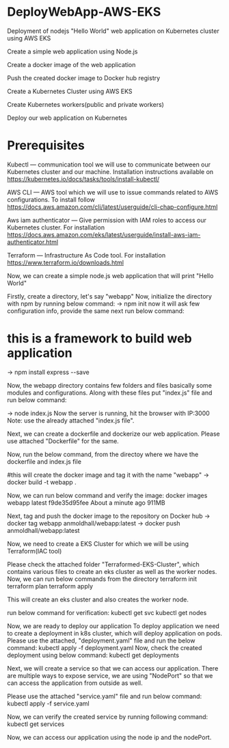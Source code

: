 # DeployWebApp-AWS-EKS
Deployment of nodejs "Hello World" web application on Kubernetes cluster using AWS EKS

Create a simple web application using Node.js

Create a docker image of the web application

Push the created docker image to Docker hub registry

Create a Kubernetes Cluster using AWS EKS

Create Kubernetes workers(public and private workers)

Deploy our web application on Kubernetes

# Prerequisites
Kubectl — communication tool we will use to communicate between our Kubernetes cluster and our machine. Installation instructions available on https://kubernetes.io/docs/tasks/tools/install-kubectl/

AWS CLI — AWS tool which we will use to issue commands related to AWS configurations. To install follow https://docs.aws.amazon.com/cli/latest/userguide/cli-chap-configure.html

Aws iam authenticator — Give permission with IAM roles to access our Kubernetes cluster. For installation https://docs.aws.amazon.com/eks/latest/userguide/install-aws-iam-authenticator.html

Terraform — Infrastructure As Code tool. For installation https://www.terraform.io/downloads.html

Now, we can create a simple node.js web application that will print "Hello World"

Firstly, create a directory, let's say "webapp"
Now, initialize the directory with npm by running below command:
-> npm init
now it will ask few configuration info, provide the same
next run below command:
# this is a framework to build web application
-> npm install express --save

Now, the webapp directory contains few folders and files basically some modules and configurations. Along with these files put "index.js" file and run below command:

-> node index.js
Now the server is running, hit the browser with IP:3000
Note: use the already attached "index.js file".

Next, we can create a dockerfile and dockerize our web application.
Please use attached "Dockerfile" for the same.

Now, run the below command, from the directoy where we have the dockerfile and index.js file

#this will create the docker image and tag it with the name "webapp"
-> docker build -t webapp .

Now, we can run below command and verify the image:
docker images
webapp     latest              f9de35d95fee        About a minute ago   911MB


Next, tag and push the docker image to the repository on Docker hub
-> docker tag webapp anmoldhall/webapp:latest
-> docker push anmoldhall/webapp:latest


Now, we need to create a EKS Cluster for which we will be using Terraform(IAC tool)

Please check the attached folder "Terraformed-EKS-Cluster", which contains various files to create an eks cluster as well as the worker nodes.
Now, we can run below commands from the directory
terraform init
terraform plan
terraform apply

This will create an eks cluster and also creates the worker node.

run below command for verification:
kubectl get svc
kubectl get nodes

Now, we are ready to deploy our application
To deploy application we need to create a deployment in k8s cluster, which will deploy application on pods.
Please use the attached, "deployment.yaml" file and run the below command:
kubectl apply -f deployment.yaml
Now, check the created deployment using below command:
kubectl get deployments

Next, we will create a service so that we can access our application.
There are multiple ways to expose service, we are using "NodePort" so that we can access the application from outside as well.

Please use the attached "service.yaml" file and run below command:
kubectl apply -f service.yaml

Now, we can verify the created service by running following command:
kubectl get services

Now, we can access our application using the node ip and the nodePort.
